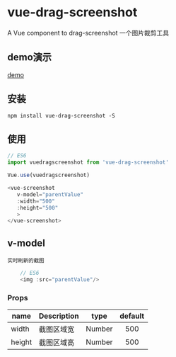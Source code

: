 # vue-drag-screenshot
 
A Vue component to drag-screenshot
一个图片裁剪工具
 ## demo演示
 [demo](https://wei-zhe.github.io/)
 
 ## 安装
 
 ```JS
 npm install vue-drag-screenshot -S
 ```
 
 ## 使用
 
 ```js
 // ES6
 import vuedragscreenshot from 'vue-drag-screenshot'
 
 Vue.use(vuedragscreenshot)

 <vue-screenshot 
    v-model="parentValue"
    :width="500"
    :height="500"
    >
</vue-screenshot>
 ```

## v-model
    实时刷新的截图

```js
    // ES6
    <img :src="parentValue"/>
 ```

### Props
 
 |    name    |    Description   |   type   |default|
 | -----------------  | ---------------- | :--------: | :----------: |
 | width  | 截图区域宽 | Number	| 500
 | height | 截图区域高 | Number	| 500
 
 